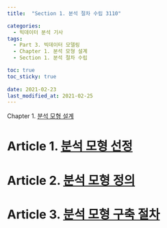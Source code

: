 ```yaml
---
title:  "Section 1. 분석 절차 수립 3110"

categories:
  - 빅데이터 분석 기사
tags: 
  - Part 3. 빅데이터 모델링
  - Chapter 1. 분석 모형 설계
  - Section 1. 분석 절차 수립

toc: true
toc_sticky: true
 
date: 2021-02-23
last_modified_at: 2021-02-25
---
```


Chapter 1. [분석 모형 설계]()

# Article 1. [분석 모형 선정]()

# Article 2. [분석 모형 정의]()

# Article 3. [분석 모형 구축 절차]()